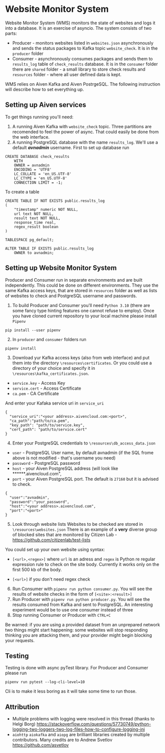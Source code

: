 # Website Monitor System 
Website Monitor System (WMS) monitors the state of websites and logs it into a database. It is an exercise of asyncio. The system consists of two parts:
- Producer - monitors websites listed in `websites.json` asynchronously and sends the status packages to Kafka topic `website_check`. It is in the `producer` folder
- Consumer - asynchronously consumes packages and sends them to `results_log` table of `check_results` database. It is in the `consumer` folder
there are `shared` folder - a small library to store check results and `resources` folder - where all user defined data is kept.

WMS relies on Aiven Kafka and Aiven PostrgeSQL. The following instruction will describe how to set everything up.

## Setting up Aiven services
To get things running you'll need:
1. A running Aiven Kafka with `website_check` topic. Three partitions are recomended to feel the power of async. That could easily be done from the web interface.
2. A running PostgreSQL database with the name `results_log`. We'll use a default ***avnadmin*** username. 
First to set up database run 
```
CREATE DATABASE check_results
    WITH 
    OWNER = avnadmin
    ENCODING = 'UTF8'
    LC_COLLATE = 'en_US.UTF-8'
    LC_CTYPE = 'en_US.UTF-8'
    CONNECTION LIMIT = -1;
```
To create a table
```
CREATE TABLE IF NOT EXISTS public.results_log
(
    "timestamp" numeric NOT NULL,
    url text NOT NULL,
    result text NOT NULL,
    response_time real,
    regex_result boolean
)

TABLESPACE pg_default;

ALTER TABLE IF EXISTS public.results_log
    OWNER to avnadmin;
```
## Setting up Website Monitor System

Producer and Consumer run in separate environments and are built independently. This could be done on different environments. They use the same Kafka access keys, that are stored in `resources` folder as well as lists of websites to check and PostgreSQL username and passwords.
1. To build Producer and Consumer you'll need `Python 3.10` (there are some fancy type hinting features one cannot refuse to employ). Once you have cloned current repository to your local machine please install `Pipenv`
```
pip install --user pipenv
```
2. In `producer` and `consumer` folders run 
```
pipenv install
```
3. Download yur Kafka access keys (also from web interface) and put them into the directory `\resources\certificates`. Or you could use a directory of your choice and specify it in `\resources\kafka_certificates.json`.


- `service.key` - Access Key
- `service.cert` - Access Certificate
- `ca.pem` -  CA Certificate

And enter your Kafaka service uri in `service_uri`
```
{
  "service_uri":"<your address>.aivencloud.com:<port>",
  "ca_path":"path/to/ca.pem",
  "key_path": "path/to/service.key",
  "cert_path": "path/to/service.cert"
}
```
4. Enter your PostgreSQL credentials to  `\resources\db_access_data.json`
- `user` - PostgreSQL User name, by default avnadmin (if the SQL frome above is not modified - that's username you need)
- `password` - PostgreSQL password
- `host` - your Aiven PostgreSQL address (will look like ******.aivencloud.com",
- `port` - your Aiven PostgreSQL port. The default is `27160` but it is advised to check.
```
{
  "user":"avnadmin",
  "password":"your_password",
  "host":"<your address>.aivencloud.com",
  "port":"<port>"
}
```
5. Look through website lists 
Websites to be checked are stored in `\resources\websites.json`
There is an example of a **very** diverse group of blocked sites that are monitored by Citizen Lab -  https://github.com/citizenlab/test-lists


You could set up your own website using syntax:

- `[<url>,<regex>]` where `url` is an adress and `regex` is Python re regular expression rule to check on the site body. Currently it works only on the first 500 kb of the body. 

- `[<url>]` if you don't need regex check

6. Run Consumer with `pipenv run python consumer.py`. You will see the results of website checks in the form of `[<site>:<result>]`
7. Run Producer with `pipenv run python producer.py`. You will see the results consumed from Kafka and sent to PostgreSQL. An interesting experiment would be to use one consumer instead of three
8. Stop running Consumer or Producer with `CTRL+C`

Be warned: if you are using a provided dataset from an unprepared network two things might start happening: some websites will stop responding thinking you are attacking them, and your provider might begin blocking your requests.

## Testing
Testing is done with async pyTest library. For Producer and Consumer please run 
```
pipenv run pytest --log-cli-level=10
```
Cli is to make it less boring as it will take some time to run those.
## Attribution
- Multiple problems with logging were resolved in this thread (thanks to Helgi Borg)
https://stackoverflow.com/questions/57730749/python-logging-two-loggers-two-log-files-how-to-configure-logging-ini
- `aiohttp` `aiokafka` and `aiopg` are brilliant libraries created by multiple contributors. Many credits are to Andrew Svetlov https://github.com/asvetlov
